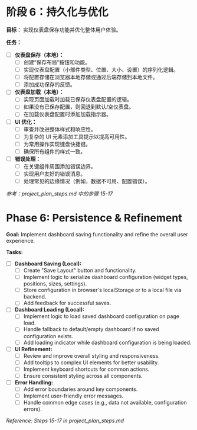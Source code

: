 # 阶段 6：持久化与优化

**目标：** 实现仪表盘保存功能并优化整体用户体验。

**任务：**

*   [ ] **仪表盘保存（本地）：**
    *   [ ] 创建“保存布局”按钮和功能。
    *   [ ] 实现仪表盘配置（小部件类型、位置、大小、设置）的序列化逻辑。
    *   [ ] 将配置存储在浏览器本地存储或通过后端存储到本地文件。
    *   [ ] 添加成功保存的反馈。
*   [ ] **仪表盘加载（本地）：**
    *   [ ] 实现页面加载时加载已保存仪表盘配置的逻辑。
    *   [ ] 如果没有已保存配置，则回退到默认/空仪表盘。
    *   [ ] 在加载仪表盘配置时添加加载指示器。
*   [ ] **UI 优化：**
    *   [ ] 审查并改进整体样式和响应性。
    *   [ ] 为复杂的 UI 元素添加工具提示以提高可用性。
    *   [ ] 为常用操作实现键盘快捷键。
    *   [ ] 确保所有组件的样式一致。
*   [ ] **错误处理：**
    *   [ ] 在关键组件周围添加错误边界。
    *   [ ] 实现用户友好的错误消息。
    *   [ ] 处理常见的边缘情况（例如，数据不可用、配置错误）。

*参考：project_plan_steps.md 中的步骤 15-17*

# Phase 6: Persistence & Refinement

**Goal:** Implement dashboard saving functionality and refine the overall user experience.

**Tasks:**

*   [ ] **Dashboard Saving (Local):**
    *   [ ] Create "Save Layout" button and functionality.
    *   [ ] Implement logic to serialize dashboard configuration (widget types, positions, sizes, settings).
    *   [ ] Store configuration in browser's localStorage or to a local file via backend.
    *   [ ] Add feedback for successful saves.
*   [ ] **Dashboard Loading (Local):**
    *   [ ] Implement logic to load saved dashboard configuration on page load.
    *   [ ] Handle fallback to default/empty dashboard if no saved configuration exists.
    *   [ ] Add loading indicator while dashboard configuration is being loaded.
*   [ ] **UI Refinement:**
    *   [ ] Review and improve overall styling and responsiveness.
    *   [ ] Add tooltips to complex UI elements for better usability.
    *   [ ] Implement keyboard shortcuts for common actions.
    *   [ ] Ensure consistent styling across all components.
*   [ ] **Error Handling:**
    *   [ ] Add error boundaries around key components.
    *   [ ] Implement user-friendly error messages.
    *   [ ] Handle common edge cases (e.g., data not available, configuration errors).

*Reference: Steps 15-17 in project_plan_steps.md*
